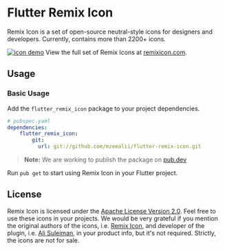 # Flutter Remix Icon

Remix Icon is a set of open-source neutral-style icons for designers and developers. Currently, contains more than 2200+ icons.

[![icon demo](http://cdn.remixicon.com/preview.svg)](https://remixicon.com)
View the full set of Remix Icons at [remixicon.com](https://remixicon.com).

## Usage

### Basic Usage

Add the `flutter_remix_icon` package to your project dependencies.

```yaml
# pubspec.yaml
dependencies:
    flutter_remix_icon:
        git:
          url: git://github.com/mzeealii/flutter-remix-icon.git

```

> **Note:** We are working to publish the package on [pub.dev](https://pub.dev)

Run `pub get` to start using Remix Icon in your Flutter project.

## License

Remix Icon is licensed under the [Apache License Version 2.0](https://github.com/Remix-Design/remixicon/blob/master/License).  Feel free to use these icons in your projects. We would be very grateful if you mention the original authors of the icons, i.e. [Remix Icon](https://remixicon.com), and developer of the plugin, i.e. [Ali Suleiman](https://twitter.com/MzeeAlii), in your product info, but it's not required. Strictly, the icons are not for sale.
